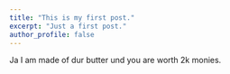```yaml
---
title: "This is my first post."
excerpt: "Just a first post."
author_profile: false
---
```

Ja I am made of dur butter und you are worth 2k monies.